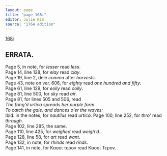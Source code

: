 ```yaml
---
layout: page
title: "page 168i"
editor: Julie Kim
source: "1764 edition"
---
```


[168i]()

## ERRATA.

Page 5, in note, for *lesser* read *less*.  
Page 14, line 128, for *elay* read *clay*.  
Page 19, line 2, dele *comma* after *harvests*.  
Page 43, note on ver. 606, for *eighty* read *one hundred and fifty*.  
Page 61, line 129, for *eoily* read *coily*.  
Page 81, line 500, for *sky* read *air*.  
Page 81, for lines 505 and 506, read  
*The fring'd urtica spreads her purple form*  
*To catch the gale, and dances o'er the waves:*  
Ibid. in the notes, for *nautilus* read *urtica*.  <!--These two lines of poetry should be indented-->
Page 100, line 252, for *thro'* read *through*.  
Page 102, line 285, the same.  
Page 110, line 425, for *weighed* read *weigh'd*.  
Page 128, line 58, for *art* read *want*.  
Page 132, in note, for *rhinds* read *rinds*.  
Page 141, in note, for &#922;&#945;&#963;&#963;&#953; &#964;&#949;&#961;&#959;&#957; read &#922;&#945;&#963;&#963;&#953; &#932;&#949;&#961;&#959;&#957;.
